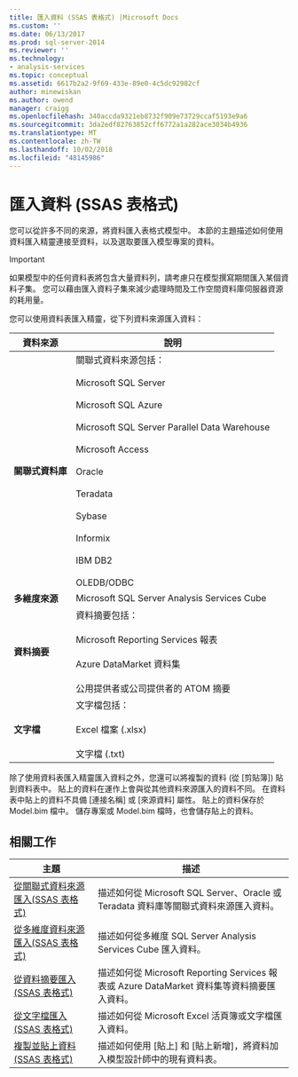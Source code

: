 ```yaml
---
title: 匯入資料 (SSAS 表格式) |Microsoft Docs
ms.custom: ''
ms.date: 06/13/2017
ms.prod: sql-server-2014
ms.reviewer: ''
ms.technology:
- analysis-services
ms.topic: conceptual
ms.assetid: 6617b2a2-9f69-433e-89e0-4c5dc92982cf
author: minewiskan
ms.author: owend
manager: craigg
ms.openlocfilehash: 340accda9321eb8732f909e73729ccaf5193e9a6
ms.sourcegitcommit: 3da2edf82763852cff6772a1a282ace3034b4936
ms.translationtype: MT
ms.contentlocale: zh-TW
ms.lasthandoff: 10/02/2018
ms.locfileid: "48145986"
---
```

# <a name="import-data-ssas-tabular"></a>匯入資料 (SSAS 表格式)
  您可以從許多不同的來源，將資料匯入表格式模型中。 本節的主題描述如何使用資料匯入精靈連接至資料，以及選取要匯入模型專案的資料。  
  
> [!IMPORTANT]  
>  如果模型中的任何資料表將包含大量資料列，請考慮只在模型撰寫期間匯入某個資料子集。 您可以藉由匯入資料子集來減少處理時間及工作空間資料庫伺服器資源的耗用量。  
  
 您可以使用資料表匯入精靈，從下列資料來源匯入資料：  
  
|**資料來源**|**說明**|  
|---------------------|---------------------|  
|**關聯式資料庫**|關聯式資料來源包括：<br /><br /> Microsoft SQL Server<br /><br /> Microsoft SQL Azure<br /><br /> Microsoft SQL Server Parallel Data Warehouse<br /><br /> Microsoft Access<br /><br /> Oracle<br /><br /> Teradata<br /><br /> Sybase<br /><br /> Informix<br /><br /> IBM DB2<br /><br /> OLEDB/ODBC|  
|**多維度來源**|Microsoft SQL Server Analysis Services Cube|  
|**資料摘要**|資料摘要包括：<br /><br /> Microsoft Reporting Services 報表<br /><br /> Azure DataMarket 資料集<br /><br /> 公用提供者或公司提供者的 ATOM 摘要|  
|**文字檔**|文字檔包括：<br /><br /> Excel 檔案 (.xlsx)<br /><br /> 文字檔 (.txt)|  
  
 除了使用資料表匯入精靈匯入資料之外，您還可以將複製的資料 (從 [剪貼簿]) 貼到資料表中。 貼上的資料在運作上會與從其他資料來源匯入的資料不同。 在資料表中貼上的資料不具備 [連接名稱] 或 [來源資料] 屬性。 貼上的資料保存於 Model.bim 檔中。 儲存專案或 Model.bim 檔時，也會儲存貼上的資料。  
  
## <a name="related-tasks"></a>相關工作  
  
|主題|描述|  
|-----------|-----------------|  
|[從關聯式資料來源匯入&#40;SSAS 表格式&#41;](import-from-a-relational-data-source-ssas-tabular.md)|描述如何從 Microsoft SQL Server、Oracle 或 Teradata 資料庫等關聯式資料來源匯入資料。|  
|[從多維度資料來源匯入&#40;SSAS 表格式&#41;](import-from-a-multidimensional-data-source-ssas-tabular.md)|描述如何從多維度 SQL Server Analysis Services Cube 匯入資料。|  
|[從資料摘要匯入&#40;SSAS 表格式&#41;](import-from-a-data-feed-ssas-tabular.md)|描述如何從 Microsoft Reporting Services 報表或 Azure DataMarket 資料集等資料摘要匯入資料。|  
|[從文字檔匯入&#40;SSAS 表格式&#41;](import-from-a-text-file-ssas-tabular.md)|描述如何從 Microsoft Excel 活頁簿或文字檔匯入資料。|  
|[複製並貼上資料&#40;SSAS 表格式&#41;](copy-and-paste-data-ssas-tabular.md)|描述如何使用 [貼上] 和 [貼上新增]，將資料加入模型設計師中的現有資料表。|  
  
  
